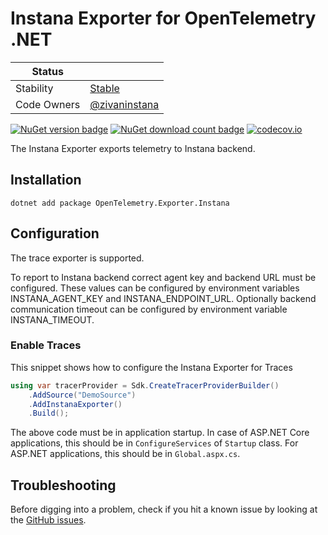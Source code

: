 # Instana Exporter for OpenTelemetry .NET

| Status      |           |
| ----------- | --------- |
| Stability   | [Stable](../../README.md#stable) |
| Code Owners | [@zivaninstana](https://github.com/zivaninstana) |

[![NuGet version badge](https://img.shields.io/nuget/v/OpenTelemetry.Exporter.Instana)](https://www.nuget.org/packages/OpenTelemetry.Exporter.Instana)
[![NuGet download count badge](https://img.shields.io/nuget/dt/OpenTelemetry.Exporter.Instana)](https://www.nuget.org/packages/OpenTelemetry.Exporter.Instana)
[![codecov.io](https://codecov.io/gh/open-telemetry/opentelemetry-dotnet-contrib/branch/main/graphs/badge.svg?flag=unittests-Exporter.Instana)](https://app.codecov.io/gh/open-telemetry/opentelemetry-dotnet-contrib?flags[0]=unittests-Exporter.Instana)

The Instana Exporter exports telemetry to Instana backend.

## Installation

```shell
dotnet add package OpenTelemetry.Exporter.Instana
```

## Configuration

The trace exporter is supported.

To report to Instana backend correct agent key and backend URL must be configured.
These values can be configured by environment variables INSTANA_AGENT_KEY
and  INSTANA_ENDPOINT_URL.
Optionally backend communication timeout can be configured by environment
variable INSTANA_TIMEOUT.

### Enable Traces

This snippet shows how to configure the Instana Exporter for Traces

```csharp
using var tracerProvider = Sdk.CreateTracerProviderBuilder()
    .AddSource("DemoSource")
    .AddInstanaExporter()
    .Build();
```

The above code must be in application startup. In case of ASP.NET Core
applications, this should be in `ConfigureServices` of `Startup` class.
For ASP.NET applications, this should be in `Global.aspx.cs`.

## Troubleshooting

Before digging into a problem, check if you hit a known issue by looking at the [GitHub
issues](https://github.com/open-telemetry/opentelemetry-dotnet-contrib/issues).
